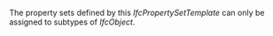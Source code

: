 The property sets defined by this _IfcPropertySetTemplate_ can only be assigned to subtypes of _IfcObject_.